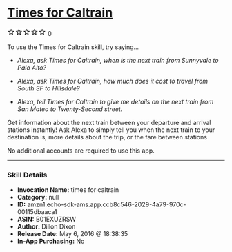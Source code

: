 # [Times for Caltrain](http://alexa.amazon.com/#skills/amzn1.echo-sdk-ams.app.ccb8c546-2029-4a79-970c-00115dbaaca1)
![0 stars](../../images/ic_star_border_black_18dp_1x.png)![0 stars](../../images/ic_star_border_black_18dp_1x.png)![0 stars](../../images/ic_star_border_black_18dp_1x.png)![0 stars](../../images/ic_star_border_black_18dp_1x.png)![0 stars](../../images/ic_star_border_black_18dp_1x.png) 0

To use the Times for Caltrain skill, try saying...

* *Alexa, ask Times for Caltrain, when is the next train from Sunnyvale to Palo Alto?*

* *Alexa, ask Times for Caltrain, how much does it cost to travel from South SF to Hillsdale?*

* *Alexa, tell Times for Caltrain to give me details on the next train from San Mateo to Twenty-Second street.*

Get information about the next train between your departure and arrival  stations instantly! Ask Alexa to simply tell you when the next train to your destination is, more details about the trip, or the fare between stations

No additional accounts are required to use this app.

***

### Skill Details

* **Invocation Name:** times for caltrain
* **Category:** null
* **ID:** amzn1.echo-sdk-ams.app.ccb8c546-2029-4a79-970c-00115dbaaca1
* **ASIN:** B01EXUZRSW
* **Author:** Dillon Dixon
* **Release Date:** May 6, 2016 @ 18:38:35
* **In-App Purchasing:** No
